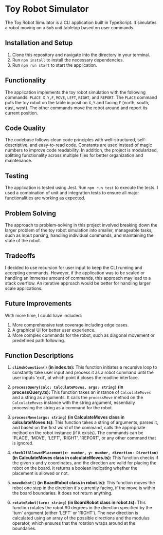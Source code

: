 # Toy Robot Simulator

The Toy Robot Simulator is a CLI application built in TypeScript. It simulates a robot moving on a 5x5 unit tabletop based on user commands.

## Installation and Setup

1. Clone this repository and navigate into the directory in your terminal.
2. Run `npm install` to install the necessary dependencies.
3. Run `npm run start` to start the application.

## Functionality

The application implements the toy robot simulation with the following commands: `PLACE X,Y,F`, `MOVE`, `LEFT`, `RIGHT`, and `REPORT`. The `PLACE` command puts the toy robot on the table in position `X,Y` and facing `F` (north, south, east, west). The other commands move the robot around and report its current position.

## Code Quality

The codebase follows clean code principles with well-structured, self-descriptive, and easy-to-read code. Constants are used instead of magic numbers to improve code readability. In addition, the project is modularized, splitting functionality across multiple files for better organization and maintenance.

## Testing

The application is tested using Jest. Run `npm run test` to execute the tests. I used a combination of unit and integration tests to ensure all major functionalities are working as expected.

## Problem Solving

The approach to problem-solving in this project involved breaking down the larger problem of the toy robot simulation into smaller, manageable tasks, such as input parsing, handling individual commands, and maintaining the state of the robot.

## Tradeoffs

I decided to use recursion for user input to keep the CLI running and accepting commands. However, if the application was to be scaled or handling an immense amount of commands, this approach may lead to a stack overflow. An iterative approach would be better for handling larger scale applications.

## Future Improvements

With more time, I could have included:
1. More comprehensive test coverage including edge cases.
2. A graphical UI for better user experience.
3. More complex commands for the robot, such as diagonal movement or predefined path following.

## Function Descriptions

1. **`cliAskQuestion()` (in index.ts):**
   This function initiates a recursive loop to constantly take user input and process it as a robot command until the user inputs 'exit', at which point it closes the readline interface.


2. **`processQuery(calc: CalculateMoves, args: string)` (in processQuery.ts):**
   This function takes an instance of `CalculateMoves` and a string as arguments. It calls the `processMove` method on the `CalculateMoves` instance with the string argument, essentially processing the string as a command for the robot.


3. **`processMove(args: string)` (in CalculateMoves class in calculateMoves.ts):**
   This function takes a string of arguments, parses it, and based on the first word of the command, calls the appropriate method on the robot instance (if it exists). The commands can be 'PLACE', 'MOVE', 'LEFT', 'RIGHT', 'REPORT', or any other command that is ignored.


4. **`checkIfAllowedPlacement(x: number, y: number, direction: Direction)` (in CalculateMoves class in calculateMoves.ts):**
   This function checks if the given x and y coordinates, and the direction are valid for placing the robot on the board. It returns a boolean indicating whether the placement is allowed or not.


5. **`moveRobot()` (in BoardRobot class in robot.ts):**
   This function moves the robot one step in the direction it's currently facing, if the move is within the board boundaries. It does not return anything.


6. **`rotateRobot(turn: string)` (in BoardRobot class in robot.ts):**
   This function rotates the robot 90 degrees in the direction specified by the 'turn' argument (either 'LEFT' or 'RIGHT'). The new direction is calculated using an array of the possible directions and the modulus operator, which ensures that the rotation wraps around at the boundaries.
